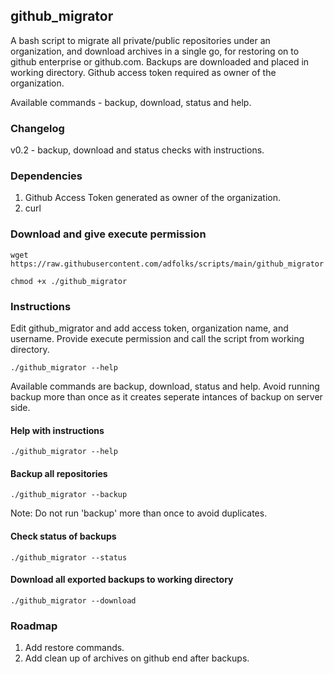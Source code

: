 ## github_migrator
A bash script to migrate all private/public repositories under an organization, and download archives in a single go, for restoring on to github enterprise or github.com.
Backups are downloaded and placed in working directory. Github access token required as owner of the organization.

Available commands - backup, download, status and help.

### Changelog
v0.2 - backup, download and status checks with instructions.

### Dependencies
1. Github Access Token generated as owner of the organization.
2. curl

### Download and give execute permission
`wget https://raw.githubusercontent.com/adfolks/scripts/main/github_migrator`

`chmod +x ./github_migrator`

### Instructions

Edit github_migrator and add access token, organization name, and username. Provide execute permission and call the script from working directory.

`./github_migrator --help`

Available commands are backup, download, status and help. Avoid running backup more than once as it creates seperate intances of backup on server side.

#### Help with instructions

`./github_migrator --help`

#### Backup all repositories 
`./github_migrator --backup`

Note: Do not run 'backup' more than once to avoid duplicates.

#### Check status of backups
`./github_migrator --status`

#### Download all exported backups to working directory
`./github_migrator --download`

### Roadmap
1. Add restore commands.
2. Add clean up of archives on github end after backups.
